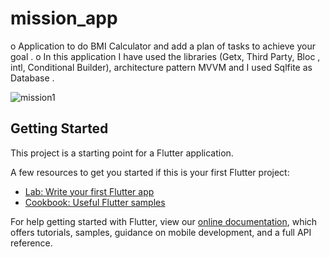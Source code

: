 # mission_app

o Application to do BMI Calculator and add a plan of tasks to achieve your goal .
o In this application I have used the libraries (Getx, Third Party, Bloc , intl,
Conditional Builder), architecture pattern MVVM and I used Sqlfite as Database .

![mission1](https://user-images.githubusercontent.com/55663920/159212331-ba712f31-8640-491c-b6c5-f32f207c560b.png)


## Getting Started

This project is a starting point for a Flutter application.

A few resources to get you started if this is your first Flutter project:

- [Lab: Write your first Flutter app](https://flutter.dev/docs/get-started/codelab)
- [Cookbook: Useful Flutter samples](https://flutter.dev/docs/cookbook)

For help getting started with Flutter, view our
[online documentation](https://flutter.dev/docs), which offers tutorials,
samples, guidance on mobile development, and a full API reference.
